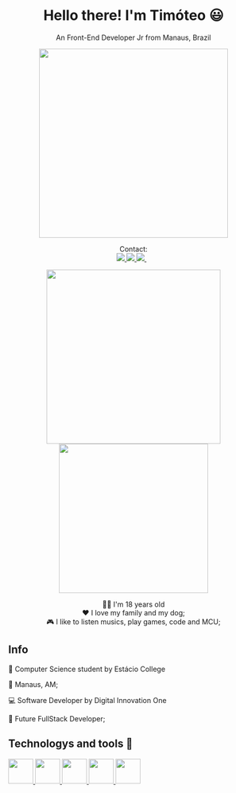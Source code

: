 <h1 align='center'>
Hello there! I'm Timóteo 😃
</h1>

<p align='center'>
An Front-End Developer Jr from Manaus, Brazil
</p>

<div align="center">
   <img height="380em" src="https://user-images.githubusercontent.com/93561479/150832404-0705ba94-5b52-4349-a343-b4dd0f8165d0.gif"/>
</div>

<p align='center'>
  Contact: <br>
  <a href="https://www.linkedin.com/in/tim%C3%B3teo-bentes-03a083161/">
    <img src="https://img.shields.io/badge/linkedin-%230077B5.svg?&style=for-the-badge&logo=linkedin&logoColor=white"/>
  </a>
  <a href="https://www.instagram.com/bentest.t/">
    <img src="https://img.shields.io/badge/instagram-%23E4405F.svg?&style=for-the-badge&logo=instagram&logoColor=white"/>
  </a>
   <a href="https://lnkd.in/getFCegV">
      <img src="https://img.shields.io/badge/website-000000?style=for-the-badge&logo=About.me&logoColor=white"/>
   </a>&nbsp;&nbsp;
  
</p>

<p align='center'>
  <a href="https://github.com/timoteobentes"><img src="https://github-readme-stats.vercel.app/api?username=timoteobentes&show_icons=true&count_private=true&theme=dracula" width="350">
  <img src="https://github-readme-stats.vercel.app/api/top-langs/?username=timoteobentes&layout=compact&langs_count=7&theme=dracula" width="300"></a>
</p>

<p align='center'>
  👨‍🦲 I'm 18 years old
  <br>
  ❤️ I love my family and my dog;
  <br>
  🎮 I like to listen musics, play games, code and MCU;
  
</p>

<p align='center'>
 <h2>Info</h2>
  📓 Computer Science student by Estácio College
  
  📍 Manaus, AM;
  
  💻 Software Developer by Digital Innovation One
  
  📒 Future FullStack Developer;
</p>

<p align='center' >
  
 <h2>Technologys and tools 🔧</h2>
 <a href="#">
  <img src="https://cdn.jsdelivr.net/gh/devicons/devicon/icons/html5/html5-original.svg" width="50"/>
 </a>
 <a href="#">
    <img src="https://cdn.jsdelivr.net/gh/devicons/devicon/icons/css3/css3-original.svg" width="50"/>
 </a>
 <a href="#">
    <img src="https://cdn.jsdelivr.net/gh/devicons/devicon/icons/javascript/javascript-original.svg" width="50"/>
 </a>
 <a href="#">
  <img src="https://cdn.jsdelivr.net/gh/devicons/devicon/icons/git/git-original.svg" width="50"/>
 </a>
 <a href="#">
  <img src="https://cdn.jsdelivr.net/gh/devicons/devicon/icons/github/github-original.svg" width="50"/>
 </a>
 
</p>
